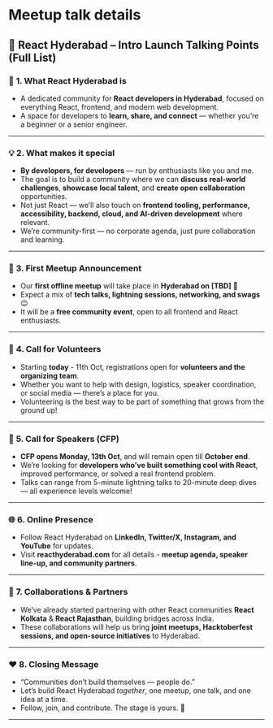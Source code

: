 # Meetup talk details

## 🧭 React Hyderabad – Intro Launch Talking Points (Full List)

### 🎯 **1. What React Hyderabad is**

* A dedicated community for **React developers in Hyderabad**, focused on everything React, frontend, and modern web development.
* A space for developers to **learn, share, and connect** — whether you’re a beginner or a senior engineer.

---

### 💡 **2. What makes it special**

* **By developers, for developers** — run by enthusiasts like you and me.
* The goal is to build a community where we can **discuss real-world challenges**, **showcase local talent**, and **create open collaboration** opportunities.
* Not just React — we’ll also touch on **frontend tooling, performance, accessibility, backend, cloud, and AI-driven development** where relevant.
* We’re community-first — no corporate agenda, just pure collaboration and learning.

---

### 📅 **3. First Meetup Announcement**

* Our **first offline meetup** will take place in **Hyderabad on [TBD]** 🎉
* Expect a mix of **tech talks, lightning sessions, networking, and swags** 😉
* It will be a **free community event**, open to all frontend and React enthusiasts.

---

### 👥 **4. Call for Volunteers**

* Starting **today** - 11th Oct, registrations open for **volunteers and the organizing team**.
* Whether you want to help with design, logistics, speaker coordination, or social media — there’s a place for you.
* Volunteering is the best way to be part of something that grows from the ground up!

---

### 🎤 **5. Call for Speakers (CFP)**

* **CFP opens Monday, 13th Oct**, and will remain open till **October end**.
* We’re looking for **developers who’ve built something cool with React**, improved performance, or solved a real frontend problem.
* Talks can range from 5-minute lightning talks to 20-minute deep dives — all experience levels welcome!

---

### 🌐 **6. Online Presence**

* Follow React Hyderabad on **LinkedIn, Twitter/X, Instagram, and YouTube** for updates.
* Visit **reacthyderabad.com** for all details - **meetup agenda, speaker line-up, and community partners**.

---

### 🤝 **7. Collaborations & Partners**

* We’ve already started partnering with other React communities **React Kolkata** & **React Rajasthan**, building bridges across India.
* These collaborations will help us bring **joint meetups, Hacktoberfest sessions, and open-source initiatives** to Hyderabad.

---

### ❤️ **8. Closing Message**

* “Communities don’t build themselves — people do.”
* Let’s build React Hyderabad *together*, one meetup, one talk, and one idea at a time.
* Follow, join, and contribute. The stage is yours. 🎤

---
